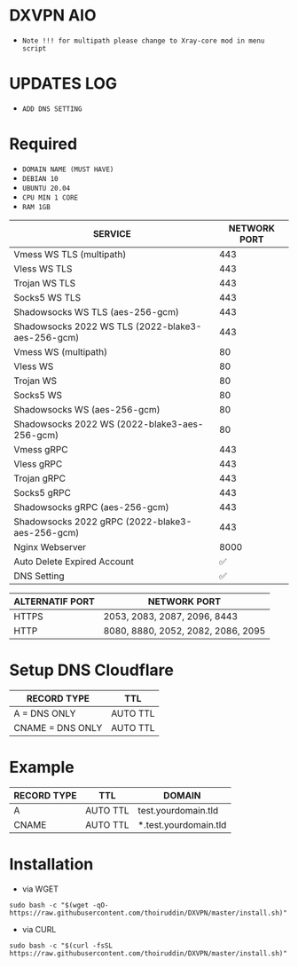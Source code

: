 # DXVPN AIO
- `Note !!! for multipath please change to Xray-core mod in menu script`

# UPDATES LOG

- `ADD DNS SETTING`

# Required
- `DOMAIN NAME (MUST HAVE)`
- `DEBIAN 10`
- `UBUNTU 20.04`
- `CPU MIN 1 CORE`
- `RAM 1GB`

|  SERVICE  |  NETWORK PORT  |
|---------- |--------|
| Vmess WS TLS (multipath)  | 443 |
| Vless WS TLS  | 443 |
| Trojan WS TLS  | 443 |
| Socks5 WS TLS  | 443 |
| Shadowsocks WS TLS (aes-256-gcm)  | 443 |
| Shadowsocks 2022 WS TLS (2022-blake3-aes-256-gcm)  | 443 |
| Vmess WS (multipath)  | 80 |
| Vless WS  | 80 |
| Trojan WS  | 80 |
| Socks5 WS  | 80 |
| Shadowsocks WS (aes-256-gcm)  | 80 |
| Shadowsocks 2022 WS (2022-blake3-aes-256-gcm)  | 80 |
| Vmess gRPC  | 443 |
| Vless gRPC  | 443 |
| Trojan gRPC  | 443 |
| Socks5 gRPC  | 443 |
| Shadowsocks gRPC (aes-256-gcm)  | 443 |
| Shadowsocks 2022 gRPC (2022-blake3-aes-256-gcm)  | 443 |
| Nginx Webserver | 8000 |
| Auto Delete Expired Account | ✅ |
| DNS Setting | ✅ |

|  ALTERNATIF PORT  |  NETWORK PORT  |
|-------------------|--------|
| HTTPS  | 2053, 2083, 2087, 2096, 8443 |
| HTTP  | 8080, 8880, 2052, 2082, 2086, 2095 |

# Setup DNS Cloudflare

|  RECORD TYPE | TTL   |
|-------------------|--------|
| A = DNS ONLY  | AUTO TTL |
| CNAME = DNS ONLY | AUTO TTL |


# Example

|  RECORD TYPE | TTL | DOMAIN|
|-------------------|--------|--------|
| A  | AUTO TTL |test.yourdomain.tld |
| CNAME  | AUTO TTL | *.test.yourdomain.tld |


# Installation
- via WGET
```
sudo bash -c "$(wget -qO- https://raw.githubusercontent.com/thoiruddin/DXVPN/master/install.sh)"
```
- via CURL
```
sudo bash -c "$(curl -fsSL https://raw.githubusercontent.com/thoiruddin/DXVPN/master/install.sh)"
```

